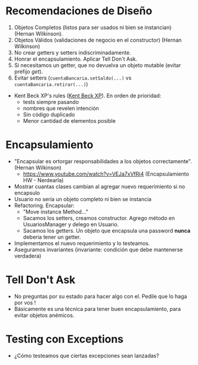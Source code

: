 # Recomendaciones de Diseño

1. Objetos Completos (listos para ser usados ni bien se instancian) (Hernan Wilkinson).
2. Objetos Válidos (validaciones de negocio en el constructor) (Hernan Wilkinson)
3. No crear getters y setters indiscriminadamente.
4. Honrar el encapsulamiento. Aplicar Tell Don't Ask.
5. Si necesitamos un getter, que no devuelva un objeto mutable (evitar prefijo _get_).
6. Evitar setters (`cuentaBancaria.setSaldo(...)` vs `cuentaBancaria.retirar(...)`)

- Kent Beck XP's rules ([Kent Beck XP](https://martinfowler.com/bliki/BeckDesignRules.html)). En orden de prioridad:
    - tests siempre pasando
    - nombres que revelen intención
    - Sin código duplicado
    - Menor cantidad de elementos posible

# Encapsulamiento

- "Encapsular es ortorgar responsabilidades a los objetos correctamente". (Hernan Wilkinson)
    - https://www.youtube.com/watch?v=VEJa7xVfRj4 (Encapsulamiento HW - Nerdearla)
- Mostrar cuantas clases cambian al agregar nuevo requerimiento si no encapsulo
- Usuario no seria un objeto completo ni bien se instancia
- Refactoring. Encapsular:
    - "Move instance Method..."
    - Sacamos los setters, creamos constructor. Agrego método en UsuariosManager y delego en Usuario.
    - Sacamos los getters. Un objeto que encapsula una password **nunca** deberia tener un getter.
- Implementamos el nuevo requerimiento y lo testeamos.
- Aseguramos invariantes (invariante: condición que debe mantenerse verdadera)

# Tell Don't Ask

- No preguntas por su estado para hacer algo con el. Pedile que lo haga por vos !
- Básicamente es una técnica para tener buen encapsulamiento, para evitar objetos anémicos.

# Testing con Exceptions

- ¿Cómo testeamos que ciertas excepciones sean lanzadas?

